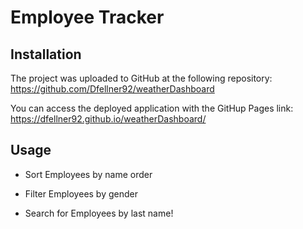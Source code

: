 # Employee Tracker

## Installation

The project was uploaded to GitHub at the following repository: https://github.com/Dfellner92/weatherDashboard

You can access the deployed application with the GitHup Pages link: https://dfellner92.github.io/weatherDashboard/


## Usage

* Sort Employees by name order

* Filter Employees by gender

* Search for Employees by last name!